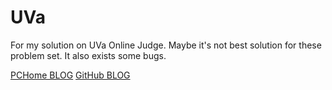 UVa
===
For my solution on UVa Online Judge.
Maybe it's not best solution for these problem set.
It also exists some bugs.

[PCHome BLOG](http://mypaper.pchome.com.tw/zerojudge)
[GitHub BLOG](http://morris821028.github.io/)